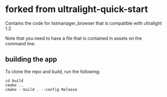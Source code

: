 # forked from ultralight-quick-start

Contains the code for listmanager_browser that is compatible with ultralight 1.2

Note that you need to have a file that is contained in assets on the command line.

## building the app

To clone the repo and build, run the following:

```shell
cd build
cmake ..
cmake --build . --config Release
```

